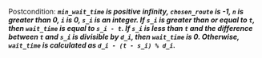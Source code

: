 Postcondition: ***`min_wait_time` is positive infinity, `chosen_route` is -1, `n` is greater than 0, `i` is 0, `s_i` is an integer. If `s_i` is greater than or equal to `t`, then `wait_time` is equal to `s_i - t`. If `s_i` is less than `t` and the difference between `t` and `s_i` is divisible by `d_i`, then `wait_time` is 0. Otherwise, `wait_time` is calculated as `d_i - (t - s_i) % d_i`.***